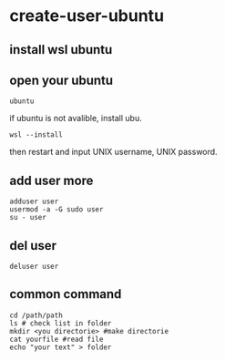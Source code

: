 # create-user-ubuntu
## install wsl ubuntu

## open your ubuntu
```
ubuntu
```

if ubuntu is not avalible, install ubu.

```
wsl --install
```

then restart and input UNIX username, UNIX password.


## add user more
```
adduser user
usermod -a -G sudo user
su - user
```

## del user
```
deluser user
```

## common command
```
cd /path/path
ls # check list in folder
mkdir <you directorie> #make directorie
cat yourfile #read file
echo "your text" > folder

```
